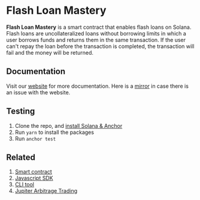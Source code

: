 # Flash Loan Mastery

**Flash Loan Mastery** is a smart contract that enables flash loans on Solana.  Flash loans are uncollateralized loans without borrowing limits in which a user borrows funds and returns them in the same transaction. If the user can't repay the loan before the transaction is completed, the transaction will fail and the money will be returned.

## Documentation

Visit our [website](https://flashloanmastery.com/) for more documentation.  Here is a [mirror](https://github.com/moshthepitt/flash-loan-mastery/blob/master/app/site/src/about.md) in case there is an issue with the website.

## Testing

1. Clone the repo, and [install Solana & Anchor](https://www.anchor-lang.com/docs/installation)
2. Run `yarn` to install the packages
3. Run `anchor test`

## Related

1. [Smart contract](https://github.com/moshthepitt/flash-loan-mastery)
2. [Javascript SDK](https://github.com/moshthepitt/flash-loan-mastery-js)
3. [CLI tool](https://github.com/moshthepitt/flash-loan-mastery-cli)
3. [Jupiter Arbitrage Trading](https://github.com/moshthepitt/flm-jupiter-arb)
